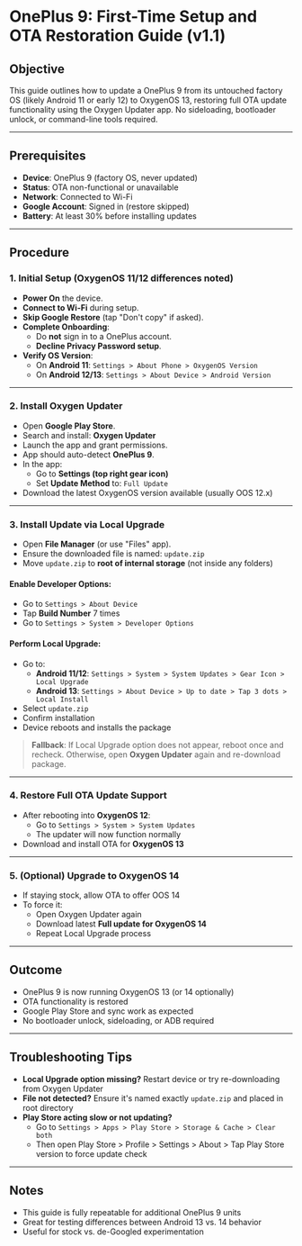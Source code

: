 
# OnePlus 9: First-Time Setup and OTA Restoration Guide (v1.1)

## Objective
This guide outlines how to update a OnePlus 9 from its untouched factory OS (likely Android 11 or early 12) to OxygenOS 13,
restoring full OTA update functionality using the Oxygen Updater app. No sideloading, bootloader unlock, or command-line tools required.

---

## Prerequisites
- **Device**: OnePlus 9 (factory OS, never updated)
- **Status**: OTA non-functional or unavailable
- **Network**: Connected to Wi-Fi
- **Google Account**: Signed in (restore skipped)
- **Battery**: At least 30% before installing updates

---

## Procedure

### 1. Initial Setup (OxygenOS 11/12 differences noted)

- **Power On** the device.
- **Connect to Wi-Fi** during setup.
- **Skip Google Restore** (tap "Don't copy" if asked).
- **Complete Onboarding**:
  - Do **not** sign in to a OnePlus account.
  - **Decline Privacy Password setup**.
- **Verify OS Version**:
  - On **Android 11**: `Settings > About Phone > OxygenOS Version`
  - On **Android 12/13**: `Settings > About Device > Android Version`

---

### 2. Install Oxygen Updater

- Open **Google Play Store**.
- Search and install: **Oxygen Updater**
- Launch the app and grant permissions.
- App should auto-detect **OnePlus 9**.
- In the app:
  - Go to **Settings (top right gear icon)**
  - Set **Update Method** to: `Full Update`
- Download the latest OxygenOS version available (usually OOS 12.x)

---

### 3. Install Update via Local Upgrade

- Open **File Manager** (or use "Files" app).
- Ensure the downloaded file is named: `update.zip`
- Move `update.zip` to **root of internal storage** (not inside any folders)

#### Enable Developer Options:
- Go to `Settings > About Device`
- Tap **Build Number** 7 times
- Go to `Settings > System > Developer Options`

#### Perform Local Upgrade:
- Go to:
  - **Android 11/12**: `Settings > System > System Updates > Gear Icon > Local Upgrade`
  - **Android 13**: `Settings > About Device > Up to date > Tap 3 dots > Local Install`
- Select `update.zip`
- Confirm installation
- Device reboots and installs the package

> **Fallback**: If Local Upgrade option does not appear, reboot once and recheck. Otherwise, open **Oxygen Updater** again and re-download package.

---

### 4. Restore Full OTA Update Support

- After rebooting into **OxygenOS 12**:
  - Go to `Settings > System > System Updates`
  - The updater will now function normally
- Download and install OTA for **OxygenOS 13**

---

### 5. (Optional) Upgrade to OxygenOS 14

- If staying stock, allow OTA to offer OOS 14
- To force it:
  - Open Oxygen Updater again
  - Download latest **Full update for OxygenOS 14**
  - Repeat Local Upgrade process

---

## Outcome

- OnePlus 9 is now running OxygenOS 13 (or 14 optionally)
- OTA functionality is restored
- Google Play Store and sync work as expected
- No bootloader unlock, sideloading, or ADB required

---

## Troubleshooting Tips

- **Local Upgrade option missing?** Restart device or try re-downloading from Oxygen Updater
- **File not detected?** Ensure it's named exactly `update.zip` and placed in root directory
- **Play Store acting slow or not updating?**
  - Go to `Settings > Apps > Play Store > Storage & Cache > Clear both`
  - Then open Play Store > Profile > Settings > About > Tap Play Store version to force update check

---

## Notes

- This guide is fully repeatable for additional OnePlus 9 units
- Great for testing differences between Android 13 vs. 14 behavior
- Useful for stock vs. de-Googled experimentation

